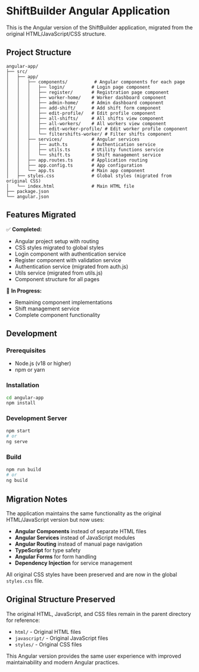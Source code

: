 # ShiftBuilder Angular Application

This is the Angular version of the ShiftBuilder application, migrated from the original HTML/JavaScript/CSS structure.

## Project Structure

```
angular-app/
├── src/
│   ├── app/
│   │   ├── components/          # Angular components for each page
│   │   │   ├── login/          # Login page component
│   │   │   ├── register/       # Registration page component
│   │   │   ├── worker-home/    # Worker dashboard component
│   │   │   ├── admin-home/     # Admin dashboard component
│   │   │   ├── add-shift/      # Add shift form component
│   │   │   ├── edit-profile/   # Edit profile component
│   │   │   ├── all-shifts/     # All shifts view component
│   │   │   ├── all-workers/    # All workers view component
│   │   │   ├── edit-worker-profile/ # Edit worker profile component
│   │   │   └── filtershifts-worker/ # Filter shifts component
│   │   ├── services/           # Angular services
│   │   │   ├── auth.ts         # Authentication service
│   │   │   ├── utils.ts        # Utility functions service
│   │   │   └── shift.ts        # Shift management service
│   │   ├── app.routes.ts       # Application routing
│   │   ├── app.config.ts       # App configuration
│   │   └── app.ts              # Main app component
│   ├── styles.css              # Global styles (migrated from original CSS)
│   └── index.html              # Main HTML file
├── package.json
└── angular.json
```

## Features Migrated

✅ **Completed:**

- Angular project setup with routing
- CSS styles migrated to global styles
- Login component with authentication service
- Register component with validation service
- Authentication service (migrated from auth.js)
- Utils service (migrated from utils.js)
- Component structure for all pages

🔄 **In Progress:**

- Remaining component implementations
- Shift management service
- Complete component functionality

## Development

### Prerequisites

- Node.js (v18 or higher)
- npm or yarn

### Installation

```bash
cd angular-app
npm install
```

### Development Server

```bash
npm start
# or
ng serve
```

### Build

```bash
npm run build
# or
ng build
```

## Migration Notes

The application maintains the same functionality as the original HTML/JavaScript version but now uses:

- **Angular Components** instead of separate HTML files
- **Angular Services** instead of JavaScript modules
- **Angular Routing** instead of manual page navigation
- **TypeScript** for type safety
- **Angular Forms** for form handling
- **Dependency Injection** for service management

All original CSS styles have been preserved and are now in the global `styles.css` file.

## Original Structure Preserved

The original HTML, JavaScript, and CSS files remain in the parent directory for reference:

- `html/` - Original HTML files
- `javascript/` - Original JavaScript files
- `styles/` - Original CSS files

This Angular version provides the same user experience with improved maintainability and modern Angular practices.
